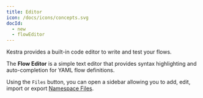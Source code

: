 ```yaml
---
title: Editor
icon: /docs/icons/concepts.svg
docId:
  - new
  - flowEditor
---
```


Kestra provides a built-in code editor to write and test your flows.

The **Flow Editor** is a simple text editor that provides syntax highlighting and auto-completion for YAML flow definitions.

Using the `Files` button, you can open a sidebar allowing you to add, edit, import or export [Namespace Files](./02.namespace-files.md).